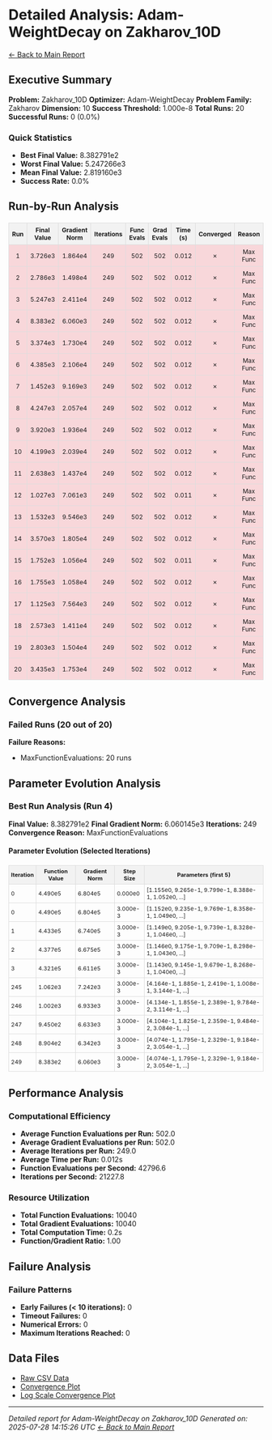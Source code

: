 # Detailed Analysis: Adam-WeightDecay on Zakharov_10D
[← Back to Main Report](benchmark_report.md)
## Executive Summary
**Problem:** Zakharov_10D
**Optimizer:** Adam-WeightDecay
**Problem Family:** Zakharov
**Dimension:** 10
**Success Threshold:** 1.000e-8
**Total Runs:** 20
**Successful Runs:** 0 (0.0%)

### Quick Statistics
* **Best Final Value:** 8.382791e2
* **Worst Final Value:** 5.247266e3
* **Mean Final Value:** 2.819160e3
* **Success Rate:** 0.0%


## Run-by-Run Analysis
<table style="border-collapse: collapse; width: 100%; margin: 20px 0; font-size: 12px;">
<tr style="background-color: #f2f2f2;">
<th style="border: 1px solid #ddd; padding: 6px; text-align: center;">Run</th>
<th style="border: 1px solid #ddd; padding: 6px; text-align: center;">Final Value</th>
<th style="border: 1px solid #ddd; padding: 6px; text-align: center;">Gradient Norm</th>
<th style="border: 1px solid #ddd; padding: 6px; text-align: center;">Iterations</th>
<th style="border: 1px solid #ddd; padding: 6px; text-align: center;">Func Evals</th>
<th style="border: 1px solid #ddd; padding: 6px; text-align: center;">Grad Evals</th>
<th style="border: 1px solid #ddd; padding: 6px; text-align: center;">Time (s)</th>
<th style="border: 1px solid #ddd; padding: 6px; text-align: center;">Converged</th>
<th style="border: 1px solid #ddd; padding: 6px; text-align: center;">Reason</th>
</tr>
<tr style="background-color: #f8d7da;">
<td style="border: 1px solid #ddd; padding: 6px; text-align: center;">1</td>
<td style="border: 1px solid #ddd; padding: 6px; text-align: center;">3.726e3</td>
<td style="border: 1px solid #ddd; padding: 6px; text-align: center;">1.864e4</td>
<td style="border: 1px solid #ddd; padding: 6px; text-align: center;">249</td>
<td style="border: 1px solid #ddd; padding: 6px; text-align: center;">502</td>
<td style="border: 1px solid #ddd; padding: 6px; text-align: center;">502</td>
<td style="border: 1px solid #ddd; padding: 6px; text-align: center;">0.012</td>
<td style="border: 1px solid #ddd; padding: 6px; text-align: center;">✗</td>
<td style="border: 1px solid #ddd; padding: 6px; text-align: center;">Max Func</td>
</tr>
<tr style="background-color: #f8d7da;">
<td style="border: 1px solid #ddd; padding: 6px; text-align: center;">2</td>
<td style="border: 1px solid #ddd; padding: 6px; text-align: center;">2.786e3</td>
<td style="border: 1px solid #ddd; padding: 6px; text-align: center;">1.498e4</td>
<td style="border: 1px solid #ddd; padding: 6px; text-align: center;">249</td>
<td style="border: 1px solid #ddd; padding: 6px; text-align: center;">502</td>
<td style="border: 1px solid #ddd; padding: 6px; text-align: center;">502</td>
<td style="border: 1px solid #ddd; padding: 6px; text-align: center;">0.012</td>
<td style="border: 1px solid #ddd; padding: 6px; text-align: center;">✗</td>
<td style="border: 1px solid #ddd; padding: 6px; text-align: center;">Max Func</td>
</tr>
<tr style="background-color: #f8d7da;">
<td style="border: 1px solid #ddd; padding: 6px; text-align: center;">3</td>
<td style="border: 1px solid #ddd; padding: 6px; text-align: center;">5.247e3</td>
<td style="border: 1px solid #ddd; padding: 6px; text-align: center;">2.411e4</td>
<td style="border: 1px solid #ddd; padding: 6px; text-align: center;">249</td>
<td style="border: 1px solid #ddd; padding: 6px; text-align: center;">502</td>
<td style="border: 1px solid #ddd; padding: 6px; text-align: center;">502</td>
<td style="border: 1px solid #ddd; padding: 6px; text-align: center;">0.012</td>
<td style="border: 1px solid #ddd; padding: 6px; text-align: center;">✗</td>
<td style="border: 1px solid #ddd; padding: 6px; text-align: center;">Max Func</td>
</tr>
<tr style="background-color: #f8d7da;">
<td style="border: 1px solid #ddd; padding: 6px; text-align: center;">4</td>
<td style="border: 1px solid #ddd; padding: 6px; text-align: center;">8.383e2</td>
<td style="border: 1px solid #ddd; padding: 6px; text-align: center;">6.060e3</td>
<td style="border: 1px solid #ddd; padding: 6px; text-align: center;">249</td>
<td style="border: 1px solid #ddd; padding: 6px; text-align: center;">502</td>
<td style="border: 1px solid #ddd; padding: 6px; text-align: center;">502</td>
<td style="border: 1px solid #ddd; padding: 6px; text-align: center;">0.012</td>
<td style="border: 1px solid #ddd; padding: 6px; text-align: center;">✗</td>
<td style="border: 1px solid #ddd; padding: 6px; text-align: center;">Max Func</td>
</tr>
<tr style="background-color: #f8d7da;">
<td style="border: 1px solid #ddd; padding: 6px; text-align: center;">5</td>
<td style="border: 1px solid #ddd; padding: 6px; text-align: center;">3.374e3</td>
<td style="border: 1px solid #ddd; padding: 6px; text-align: center;">1.730e4</td>
<td style="border: 1px solid #ddd; padding: 6px; text-align: center;">249</td>
<td style="border: 1px solid #ddd; padding: 6px; text-align: center;">502</td>
<td style="border: 1px solid #ddd; padding: 6px; text-align: center;">502</td>
<td style="border: 1px solid #ddd; padding: 6px; text-align: center;">0.012</td>
<td style="border: 1px solid #ddd; padding: 6px; text-align: center;">✗</td>
<td style="border: 1px solid #ddd; padding: 6px; text-align: center;">Max Func</td>
</tr>
<tr style="background-color: #f8d7da;">
<td style="border: 1px solid #ddd; padding: 6px; text-align: center;">6</td>
<td style="border: 1px solid #ddd; padding: 6px; text-align: center;">4.385e3</td>
<td style="border: 1px solid #ddd; padding: 6px; text-align: center;">2.106e4</td>
<td style="border: 1px solid #ddd; padding: 6px; text-align: center;">249</td>
<td style="border: 1px solid #ddd; padding: 6px; text-align: center;">502</td>
<td style="border: 1px solid #ddd; padding: 6px; text-align: center;">502</td>
<td style="border: 1px solid #ddd; padding: 6px; text-align: center;">0.012</td>
<td style="border: 1px solid #ddd; padding: 6px; text-align: center;">✗</td>
<td style="border: 1px solid #ddd; padding: 6px; text-align: center;">Max Func</td>
</tr>
<tr style="background-color: #f8d7da;">
<td style="border: 1px solid #ddd; padding: 6px; text-align: center;">7</td>
<td style="border: 1px solid #ddd; padding: 6px; text-align: center;">1.452e3</td>
<td style="border: 1px solid #ddd; padding: 6px; text-align: center;">9.169e3</td>
<td style="border: 1px solid #ddd; padding: 6px; text-align: center;">249</td>
<td style="border: 1px solid #ddd; padding: 6px; text-align: center;">502</td>
<td style="border: 1px solid #ddd; padding: 6px; text-align: center;">502</td>
<td style="border: 1px solid #ddd; padding: 6px; text-align: center;">0.012</td>
<td style="border: 1px solid #ddd; padding: 6px; text-align: center;">✗</td>
<td style="border: 1px solid #ddd; padding: 6px; text-align: center;">Max Func</td>
</tr>
<tr style="background-color: #f8d7da;">
<td style="border: 1px solid #ddd; padding: 6px; text-align: center;">8</td>
<td style="border: 1px solid #ddd; padding: 6px; text-align: center;">4.247e3</td>
<td style="border: 1px solid #ddd; padding: 6px; text-align: center;">2.057e4</td>
<td style="border: 1px solid #ddd; padding: 6px; text-align: center;">249</td>
<td style="border: 1px solid #ddd; padding: 6px; text-align: center;">502</td>
<td style="border: 1px solid #ddd; padding: 6px; text-align: center;">502</td>
<td style="border: 1px solid #ddd; padding: 6px; text-align: center;">0.012</td>
<td style="border: 1px solid #ddd; padding: 6px; text-align: center;">✗</td>
<td style="border: 1px solid #ddd; padding: 6px; text-align: center;">Max Func</td>
</tr>
<tr style="background-color: #f8d7da;">
<td style="border: 1px solid #ddd; padding: 6px; text-align: center;">9</td>
<td style="border: 1px solid #ddd; padding: 6px; text-align: center;">3.920e3</td>
<td style="border: 1px solid #ddd; padding: 6px; text-align: center;">1.936e4</td>
<td style="border: 1px solid #ddd; padding: 6px; text-align: center;">249</td>
<td style="border: 1px solid #ddd; padding: 6px; text-align: center;">502</td>
<td style="border: 1px solid #ddd; padding: 6px; text-align: center;">502</td>
<td style="border: 1px solid #ddd; padding: 6px; text-align: center;">0.012</td>
<td style="border: 1px solid #ddd; padding: 6px; text-align: center;">✗</td>
<td style="border: 1px solid #ddd; padding: 6px; text-align: center;">Max Func</td>
</tr>
<tr style="background-color: #f8d7da;">
<td style="border: 1px solid #ddd; padding: 6px; text-align: center;">10</td>
<td style="border: 1px solid #ddd; padding: 6px; text-align: center;">4.199e3</td>
<td style="border: 1px solid #ddd; padding: 6px; text-align: center;">2.039e4</td>
<td style="border: 1px solid #ddd; padding: 6px; text-align: center;">249</td>
<td style="border: 1px solid #ddd; padding: 6px; text-align: center;">502</td>
<td style="border: 1px solid #ddd; padding: 6px; text-align: center;">502</td>
<td style="border: 1px solid #ddd; padding: 6px; text-align: center;">0.012</td>
<td style="border: 1px solid #ddd; padding: 6px; text-align: center;">✗</td>
<td style="border: 1px solid #ddd; padding: 6px; text-align: center;">Max Func</td>
</tr>
<tr style="background-color: #f8d7da;">
<td style="border: 1px solid #ddd; padding: 6px; text-align: center;">11</td>
<td style="border: 1px solid #ddd; padding: 6px; text-align: center;">2.638e3</td>
<td style="border: 1px solid #ddd; padding: 6px; text-align: center;">1.437e4</td>
<td style="border: 1px solid #ddd; padding: 6px; text-align: center;">249</td>
<td style="border: 1px solid #ddd; padding: 6px; text-align: center;">502</td>
<td style="border: 1px solid #ddd; padding: 6px; text-align: center;">502</td>
<td style="border: 1px solid #ddd; padding: 6px; text-align: center;">0.012</td>
<td style="border: 1px solid #ddd; padding: 6px; text-align: center;">✗</td>
<td style="border: 1px solid #ddd; padding: 6px; text-align: center;">Max Func</td>
</tr>
<tr style="background-color: #f8d7da;">
<td style="border: 1px solid #ddd; padding: 6px; text-align: center;">12</td>
<td style="border: 1px solid #ddd; padding: 6px; text-align: center;">1.027e3</td>
<td style="border: 1px solid #ddd; padding: 6px; text-align: center;">7.061e3</td>
<td style="border: 1px solid #ddd; padding: 6px; text-align: center;">249</td>
<td style="border: 1px solid #ddd; padding: 6px; text-align: center;">502</td>
<td style="border: 1px solid #ddd; padding: 6px; text-align: center;">502</td>
<td style="border: 1px solid #ddd; padding: 6px; text-align: center;">0.011</td>
<td style="border: 1px solid #ddd; padding: 6px; text-align: center;">✗</td>
<td style="border: 1px solid #ddd; padding: 6px; text-align: center;">Max Func</td>
</tr>
<tr style="background-color: #f8d7da;">
<td style="border: 1px solid #ddd; padding: 6px; text-align: center;">13</td>
<td style="border: 1px solid #ddd; padding: 6px; text-align: center;">1.532e3</td>
<td style="border: 1px solid #ddd; padding: 6px; text-align: center;">9.546e3</td>
<td style="border: 1px solid #ddd; padding: 6px; text-align: center;">249</td>
<td style="border: 1px solid #ddd; padding: 6px; text-align: center;">502</td>
<td style="border: 1px solid #ddd; padding: 6px; text-align: center;">502</td>
<td style="border: 1px solid #ddd; padding: 6px; text-align: center;">0.012</td>
<td style="border: 1px solid #ddd; padding: 6px; text-align: center;">✗</td>
<td style="border: 1px solid #ddd; padding: 6px; text-align: center;">Max Func</td>
</tr>
<tr style="background-color: #f8d7da;">
<td style="border: 1px solid #ddd; padding: 6px; text-align: center;">14</td>
<td style="border: 1px solid #ddd; padding: 6px; text-align: center;">3.570e3</td>
<td style="border: 1px solid #ddd; padding: 6px; text-align: center;">1.805e4</td>
<td style="border: 1px solid #ddd; padding: 6px; text-align: center;">249</td>
<td style="border: 1px solid #ddd; padding: 6px; text-align: center;">502</td>
<td style="border: 1px solid #ddd; padding: 6px; text-align: center;">502</td>
<td style="border: 1px solid #ddd; padding: 6px; text-align: center;">0.012</td>
<td style="border: 1px solid #ddd; padding: 6px; text-align: center;">✗</td>
<td style="border: 1px solid #ddd; padding: 6px; text-align: center;">Max Func</td>
</tr>
<tr style="background-color: #f8d7da;">
<td style="border: 1px solid #ddd; padding: 6px; text-align: center;">15</td>
<td style="border: 1px solid #ddd; padding: 6px; text-align: center;">1.752e3</td>
<td style="border: 1px solid #ddd; padding: 6px; text-align: center;">1.056e4</td>
<td style="border: 1px solid #ddd; padding: 6px; text-align: center;">249</td>
<td style="border: 1px solid #ddd; padding: 6px; text-align: center;">502</td>
<td style="border: 1px solid #ddd; padding: 6px; text-align: center;">502</td>
<td style="border: 1px solid #ddd; padding: 6px; text-align: center;">0.011</td>
<td style="border: 1px solid #ddd; padding: 6px; text-align: center;">✗</td>
<td style="border: 1px solid #ddd; padding: 6px; text-align: center;">Max Func</td>
</tr>
<tr style="background-color: #f8d7da;">
<td style="border: 1px solid #ddd; padding: 6px; text-align: center;">16</td>
<td style="border: 1px solid #ddd; padding: 6px; text-align: center;">1.755e3</td>
<td style="border: 1px solid #ddd; padding: 6px; text-align: center;">1.058e4</td>
<td style="border: 1px solid #ddd; padding: 6px; text-align: center;">249</td>
<td style="border: 1px solid #ddd; padding: 6px; text-align: center;">502</td>
<td style="border: 1px solid #ddd; padding: 6px; text-align: center;">502</td>
<td style="border: 1px solid #ddd; padding: 6px; text-align: center;">0.012</td>
<td style="border: 1px solid #ddd; padding: 6px; text-align: center;">✗</td>
<td style="border: 1px solid #ddd; padding: 6px; text-align: center;">Max Func</td>
</tr>
<tr style="background-color: #f8d7da;">
<td style="border: 1px solid #ddd; padding: 6px; text-align: center;">17</td>
<td style="border: 1px solid #ddd; padding: 6px; text-align: center;">1.125e3</td>
<td style="border: 1px solid #ddd; padding: 6px; text-align: center;">7.564e3</td>
<td style="border: 1px solid #ddd; padding: 6px; text-align: center;">249</td>
<td style="border: 1px solid #ddd; padding: 6px; text-align: center;">502</td>
<td style="border: 1px solid #ddd; padding: 6px; text-align: center;">502</td>
<td style="border: 1px solid #ddd; padding: 6px; text-align: center;">0.012</td>
<td style="border: 1px solid #ddd; padding: 6px; text-align: center;">✗</td>
<td style="border: 1px solid #ddd; padding: 6px; text-align: center;">Max Func</td>
</tr>
<tr style="background-color: #f8d7da;">
<td style="border: 1px solid #ddd; padding: 6px; text-align: center;">18</td>
<td style="border: 1px solid #ddd; padding: 6px; text-align: center;">2.573e3</td>
<td style="border: 1px solid #ddd; padding: 6px; text-align: center;">1.411e4</td>
<td style="border: 1px solid #ddd; padding: 6px; text-align: center;">249</td>
<td style="border: 1px solid #ddd; padding: 6px; text-align: center;">502</td>
<td style="border: 1px solid #ddd; padding: 6px; text-align: center;">502</td>
<td style="border: 1px solid #ddd; padding: 6px; text-align: center;">0.012</td>
<td style="border: 1px solid #ddd; padding: 6px; text-align: center;">✗</td>
<td style="border: 1px solid #ddd; padding: 6px; text-align: center;">Max Func</td>
</tr>
<tr style="background-color: #f8d7da;">
<td style="border: 1px solid #ddd; padding: 6px; text-align: center;">19</td>
<td style="border: 1px solid #ddd; padding: 6px; text-align: center;">2.803e3</td>
<td style="border: 1px solid #ddd; padding: 6px; text-align: center;">1.504e4</td>
<td style="border: 1px solid #ddd; padding: 6px; text-align: center;">249</td>
<td style="border: 1px solid #ddd; padding: 6px; text-align: center;">502</td>
<td style="border: 1px solid #ddd; padding: 6px; text-align: center;">502</td>
<td style="border: 1px solid #ddd; padding: 6px; text-align: center;">0.012</td>
<td style="border: 1px solid #ddd; padding: 6px; text-align: center;">✗</td>
<td style="border: 1px solid #ddd; padding: 6px; text-align: center;">Max Func</td>
</tr>
<tr style="background-color: #f8d7da;">
<td style="border: 1px solid #ddd; padding: 6px; text-align: center;">20</td>
<td style="border: 1px solid #ddd; padding: 6px; text-align: center;">3.435e3</td>
<td style="border: 1px solid #ddd; padding: 6px; text-align: center;">1.753e4</td>
<td style="border: 1px solid #ddd; padding: 6px; text-align: center;">249</td>
<td style="border: 1px solid #ddd; padding: 6px; text-align: center;">502</td>
<td style="border: 1px solid #ddd; padding: 6px; text-align: center;">502</td>
<td style="border: 1px solid #ddd; padding: 6px; text-align: center;">0.012</td>
<td style="border: 1px solid #ddd; padding: 6px; text-align: center;">✗</td>
<td style="border: 1px solid #ddd; padding: 6px; text-align: center;">Max Func</td>
</tr>
</table>

## Convergence Analysis

### Failed Runs (20 out of 20)

**Failure Reasons:**
- MaxFunctionEvaluations: 20 runs

## Parameter Evolution Analysis

### Best Run Analysis (Run 4)
**Final Value:** 8.382791e2
**Final Gradient Norm:** 6.060145e3
**Iterations:** 249
**Convergence Reason:** MaxFunctionEvaluations

#### Parameter Evolution (Selected Iterations)

<table style="border-collapse: collapse; width: 100%; margin: 20px 0; font-size: 11px;">
<tr style="background-color: #f2f2f2;">
<th style="border: 1px solid #ddd; padding: 4px;">Iteration</th>
<th style="border: 1px solid #ddd; padding: 4px;">Function Value</th>
<th style="border: 1px solid #ddd; padding: 4px;">Gradient Norm</th>
<th style="border: 1px solid #ddd; padding: 4px;">Step Size</th>
<th style="border: 1px solid #ddd; padding: 4px;">Parameters (first 5)</th>
</tr>
<tr><td style="border: 1px solid #ddd; padding: 4px;">0</td><td style="border: 1px solid #ddd; padding: 4px;">4.490e5</td><td style="border: 1px solid #ddd; padding: 4px;">6.804e5</td><td style="border: 1px solid #ddd; padding: 4px;">0.000e0</td><td style="border: 1px solid #ddd; padding: 4px;">[1.155e0, 9.265e-1, 9.799e-1, 8.388e-1, 1.052e0, ...]</td></tr>
<tr><td style="border: 1px solid #ddd; padding: 4px;">0</td><td style="border: 1px solid #ddd; padding: 4px;">4.490e5</td><td style="border: 1px solid #ddd; padding: 4px;">6.804e5</td><td style="border: 1px solid #ddd; padding: 4px;">3.000e-3</td><td style="border: 1px solid #ddd; padding: 4px;">[1.152e0, 9.235e-1, 9.769e-1, 8.358e-1, 1.049e0, ...]</td></tr>
<tr><td style="border: 1px solid #ddd; padding: 4px;">1</td><td style="border: 1px solid #ddd; padding: 4px;">4.433e5</td><td style="border: 1px solid #ddd; padding: 4px;">6.740e5</td><td style="border: 1px solid #ddd; padding: 4px;">3.000e-3</td><td style="border: 1px solid #ddd; padding: 4px;">[1.149e0, 9.205e-1, 9.739e-1, 8.328e-1, 1.046e0, ...]</td></tr>
<tr><td style="border: 1px solid #ddd; padding: 4px;">2</td><td style="border: 1px solid #ddd; padding: 4px;">4.377e5</td><td style="border: 1px solid #ddd; padding: 4px;">6.675e5</td><td style="border: 1px solid #ddd; padding: 4px;">3.000e-3</td><td style="border: 1px solid #ddd; padding: 4px;">[1.146e0, 9.175e-1, 9.709e-1, 8.298e-1, 1.043e0, ...]</td></tr>
<tr><td style="border: 1px solid #ddd; padding: 4px;">3</td><td style="border: 1px solid #ddd; padding: 4px;">4.321e5</td><td style="border: 1px solid #ddd; padding: 4px;">6.611e5</td><td style="border: 1px solid #ddd; padding: 4px;">3.000e-3</td><td style="border: 1px solid #ddd; padding: 4px;">[1.143e0, 9.145e-1, 9.679e-1, 8.268e-1, 1.040e0, ...]</td></tr>
<tr><td style="border: 1px solid #ddd; padding: 4px;">245</td><td style="border: 1px solid #ddd; padding: 4px;">1.062e3</td><td style="border: 1px solid #ddd; padding: 4px;">7.242e3</td><td style="border: 1px solid #ddd; padding: 4px;">3.000e-3</td><td style="border: 1px solid #ddd; padding: 4px;">[4.164e-1, 1.885e-1, 2.419e-1, 1.008e-1, 3.144e-1, ...]</td></tr>
<tr><td style="border: 1px solid #ddd; padding: 4px;">246</td><td style="border: 1px solid #ddd; padding: 4px;">1.002e3</td><td style="border: 1px solid #ddd; padding: 4px;">6.933e3</td><td style="border: 1px solid #ddd; padding: 4px;">3.000e-3</td><td style="border: 1px solid #ddd; padding: 4px;">[4.134e-1, 1.855e-1, 2.389e-1, 9.784e-2, 3.114e-1, ...]</td></tr>
<tr><td style="border: 1px solid #ddd; padding: 4px;">247</td><td style="border: 1px solid #ddd; padding: 4px;">9.450e2</td><td style="border: 1px solid #ddd; padding: 4px;">6.633e3</td><td style="border: 1px solid #ddd; padding: 4px;">3.000e-3</td><td style="border: 1px solid #ddd; padding: 4px;">[4.104e-1, 1.825e-1, 2.359e-1, 9.484e-2, 3.084e-1, ...]</td></tr>
<tr><td style="border: 1px solid #ddd; padding: 4px;">248</td><td style="border: 1px solid #ddd; padding: 4px;">8.904e2</td><td style="border: 1px solid #ddd; padding: 4px;">6.342e3</td><td style="border: 1px solid #ddd; padding: 4px;">3.000e-3</td><td style="border: 1px solid #ddd; padding: 4px;">[4.074e-1, 1.795e-1, 2.329e-1, 9.184e-2, 3.054e-1, ...]</td></tr>
<tr><td style="border: 1px solid #ddd; padding: 4px;">249</td><td style="border: 1px solid #ddd; padding: 4px;">8.383e2</td><td style="border: 1px solid #ddd; padding: 4px;">6.060e3</td><td style="border: 1px solid #ddd; padding: 4px;">3.000e-3</td><td style="border: 1px solid #ddd; padding: 4px;">[4.074e-1, 1.795e-1, 2.329e-1, 9.184e-2, 3.054e-1, ...]</td></tr>
</table>

## Performance Analysis

### Computational Efficiency
- **Average Function Evaluations per Run:** 502.0
- **Average Gradient Evaluations per Run:** 502.0
- **Average Iterations per Run:** 249.0
- **Average Time per Run:** 0.012s
- **Function Evaluations per Second:** 42796.6
- **Iterations per Second:** 21227.8
### Resource Utilization
- **Total Function Evaluations:** 10040
- **Total Gradient Evaluations:** 10040
- **Total Computation Time:** 0.2s
- **Function/Gradient Ratio:** 1.00
## Failure Analysis

### Failure Patterns
- **Early Failures (< 10 iterations):** 0
- **Timeout Failures:** 0
- **Numerical Errors:** 0
- **Maximum Iterations Reached:** 0


## Data Files
* [Raw CSV Data](problems/Zakharov_10D_results.csv)
* [Convergence Plot](convergence_Zakharov_10D.png)
* [Log Scale Convergence Plot](convergence_Zakharov_10D_log.png)


---
*Detailed report for Adam-WeightDecay on Zakharov_10D*
*Generated on: 2025-07-28 14:15:26 UTC*
*[← Back to Main Report](benchmark_report.md)*

